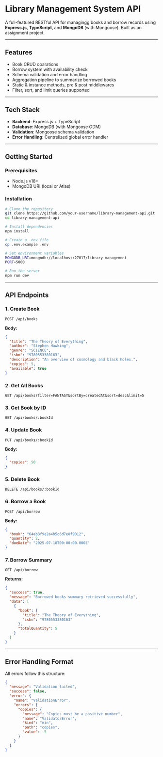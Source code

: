 # Library Management System API

A full-featured RESTful API for managingg books and borrow records using **Express.js**, **TypeScript**, and **MongoDB** (with Mongoose). Built as an assignment project.

---

## Features

- Book CRUD oparations
- Borrow system with availability check
- Schema validation and error handling
- Aggregation pipeline to summarize borrowed books
- Static & instance methods, pre & post middlewares
- Filter, sort, and limit queries supported

---

## Tech Stack

- **Backend**: Express.js + TypeScript
- **Database**: MongoDB (with Mongoose ODM)
- **Validation**: Mongoose schema validation
- **Error Handling**: Centrelized global error handler

---

## Getting Started

### Prerequisites

- Node.js v18+
- MongoDB URI (local or Atlas)

### Installation

```bash
# Clone the repository
git clone https://github.com/your-username/library-management-api.git
cd library-management-api

# Install dependencies
npm install

# Create a .env file
cp .env.example .env

# Set environment variables
MONGODB_URI=mongodb://localhost:27017/library-management
PORT=5000

# Run the server
npm run dev

```

---

## API Endpoints

### 1. Create Book

```
POST /api/books

```

**Body:**

```json
{
  "title": "The Theory of Everything",
  "author": "Stephen Hawking",
  "genre": "SCIENCE",
  "isbn": "9780553380163",
  "description": "An overview of cosmology and black holes.",
  "copies": 5,
  "available": true
}

```

### 2. Get All Books

```
GET /api/books?filter=FANTASY&sortBy=createdAt&sort=desc&limit=5

```

### 3. Get Book by ID

```
GET /api/books/:bookId

```

### 4. Update Book

```
PUT /api/books/:bookId

```

**Body:**

```json
{
  "copies": 50
}

```

### 5. Delete Book

```
DELETE /api/books/:bookId

```

### 6. Borrow a Book

```
POST /api/borrow

```

**Body:**

```json
{
  "book": "64ab3f9e2a4b5c6d7e8f9012",
  "quantity": 2,
  "dueDate": "2025-07-18T00:00:00.000Z"
}

```

### 7. Borrow Summary

```
GET /api/borrow

```

**Returns:**

```json
{
  "success": true,
  "message": "Borrowed books summary retrieved successfully",
  "data": [
    {
      "book": {
        "title": "The Theory of Everything",
        "isbn": "9780553380163"
      },
      "totalQuantity": 5
    }
  ]
}

```

---

## Error Handling Format

All errors follow this structure:

```json
{
  "message": "Validation failed",
  "success": false,
  "error": {
    "name": "ValidationError",
    "errors": {
      "copies": {
        "message": "Copies must be a positive number",
        "name": "ValidatorError",
        "kind": "min",
        "path": "copies",
        "value": -5
      }
    }
  }
}

```

